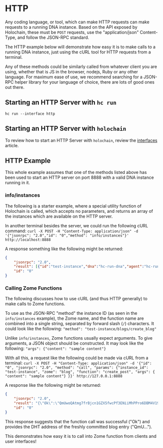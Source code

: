 # HTTP

Any coding language, or tool, which can make HTTP requests can make requests to a running DNA instance. Based on the API exposed by Holochain, these must be `POST` requests, use the "application/json" Content-Type, and follow the JSON-RPC standard.

The HTTP example below will demonstrate how easy it is to make calls to a running DNA instance, just using the cURL tool for HTTP requests from a terminal.

Any of these methods could be similarly called from whatever client you are using, whether that is JS in the browser, nodejs, Ruby or any other language. For maximum ease of use, we recommend searching for a JSON-RPC helper library for your language of choice, there are lots of good ones out there.

## Starting an HTTP Server with `hc run`

`hc run --interface http`

## Starting an HTTP Server with `holochain`

To review how to start an HTTP Server with `holochain`, review the [interfaces](./conductor_interfaces.md#interfacedrivertype-enum) article.

## HTTP Example

This whole example assumes that one of the methods listed above has been used to start an HTTP server on port 8888 with a valid DNA instance running in it.

### info/instances
The following is a starter example, where a special utility function of Holochain is called, which accepts no parameters, and returns an array of the instances which are available on the HTTP server.

In another terminal besides the server, we could run the following cURL command:
`curl -X POST -H "Content-Type: application/json" -d '{"jsonrpc": "2.0","id": "0","method": "info/instances"}' http://localhost:8888`

A response something like the following might be returned:
```json
{
    "jsonrpc": "2.0",
    "result": [{"id":"test-instance","dna":"hc-run-dna","agent":"hc-run-agent"}],
    "id": "0"
}
```

### Calling Zome Functions

The following discusses how to use cURL (and thus HTTP generally) to make calls to Zome functions.

To use as the JSON-RPC "method" the instance ID (as seen in the `info/instances` example), the Zome name, and the function name are combined into a single string, separated by forward slash (`/`) characters. It could look like the following:
`"method": "test-instance/blogs/create_blog"`

Unlike `info/instances`, Zome functions usually expect arguments. To give arguments, a JSON object should be constructed. It may look like the following:
`"args": {"content": "sample content"}`

With all this, a request like the following could be made via cURL from a terminal:
`curl -X POST -H "Content-Type: application/json" -d '{"id": "0", "jsonrpc": "2.0", "method": "call", "params": {"instance_id": "test-instance", "zome": "blog", "function": "create_post", "args": { "content": "sample content"} }}' http://127.0.0.1:8888`

A response like the following might be returned:
```json
{
    "jsonrpc": "2.0",
    "result": "{\"Ok\":\"QmUwoQAtmg7frBjcn1GZX5fwcPf3ENiiMhPPro6DBM4V19\"}",
    "id": "0"
}
```

This response suggests that the function call was successful ("Ok") and provides the DHT address of the freshly committed blog entry ("QmU...").

This demonstrates how easy it is to call into Zome function from clients and user interfaces!
